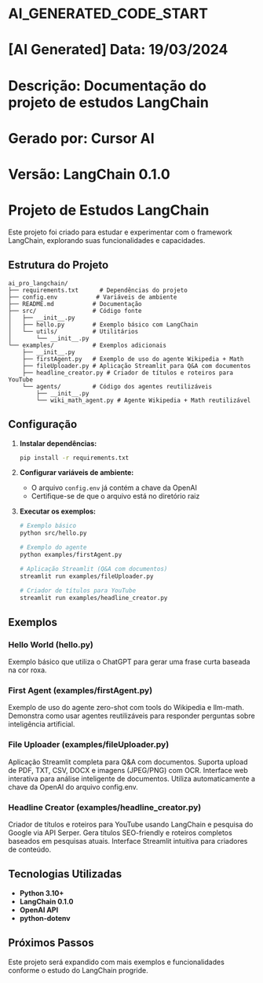 # AI_GENERATED_CODE_START
# [AI Generated] Data: 19/03/2024
# Descrição: Documentação do projeto de estudos LangChain
# Gerado por: Cursor AI
# Versão: LangChain 0.1.0

# Projeto de Estudos LangChain

Este projeto foi criado para estudar e experimentar com o framework LangChain, explorando suas funcionalidades e capacidades.

## Estrutura do Projeto

```
ai_pro_langchain/
├── requirements.txt      # Dependências do projeto
├── config.env           # Variáveis de ambiente
├── README.md           # Documentação
├── src/                # Código fonte
│   ├── __init__.py
│   ├── hello.py        # Exemplo básico com LangChain
│   └── utils/          # Utilitários
│       └── __init__.py
└── examples/           # Exemplos adicionais
    ├── __init__.py
    ├── firstAgent.py   # Exemplo de uso do agente Wikipedia + Math
    ├── fileUploader.py # Aplicação Streamlit para Q&A com documentos
    ├── headline_creator.py # Criador de títulos e roteiros para YouTube
    └── agents/         # Código dos agentes reutilizáveis
        ├── __init__.py
        └── wiki_math_agent.py # Agente Wikipedia + Math reutilizável
```

## Configuração

1. **Instalar dependências:**
   ```bash
   pip install -r requirements.txt
   ```

2. **Configurar variáveis de ambiente:**
   - O arquivo `config.env` já contém a chave da OpenAI
   - Certifique-se de que o arquivo está no diretório raiz

3. **Executar os exemplos:**
   ```bash
   # Exemplo básico
   python src/hello.py
   
   # Exemplo do agente
   python examples/firstAgent.py
   
   # Aplicação Streamlit (Q&A com documentos)
   streamlit run examples/fileUploader.py
   
   # Criador de títulos para YouTube
   streamlit run examples/headline_creator.py
   ```

## Exemplos

### Hello World (hello.py)
Exemplo básico que utiliza o ChatGPT para gerar uma frase curta baseada na cor roxa.

### First Agent (examples/firstAgent.py)
Exemplo de uso do agente zero-shot com tools do Wikipedia e llm-math. Demonstra como usar agentes reutilizáveis para responder perguntas sobre inteligência artificial.

### File Uploader (examples/fileUploader.py)
Aplicação Streamlit completa para Q&A com documentos. Suporta upload de PDF, TXT, CSV, DOCX e imagens (JPEG/PNG) com OCR. Interface web interativa para análise inteligente de documentos. Utiliza automaticamente a chave da OpenAI do arquivo config.env.

### Headline Creator (examples/headline_creator.py)
Criador de títulos e roteiros para YouTube usando LangChain e pesquisa do Google via API Serper. Gera títulos SEO-friendly e roteiros completos baseados em pesquisas atuais. Interface Streamlit intuitiva para criadores de conteúdo.

## Tecnologias Utilizadas

- **Python 3.10+**
- **LangChain 0.1.0**
- **OpenAI API**
- **python-dotenv**

## Próximos Passos

Este projeto será expandido com mais exemplos e funcionalidades conforme o estudo do LangChain progride. 